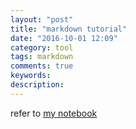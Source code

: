 ```yaml
---
layout: "post"
title: "markdown tutorial"
date: "2016-10-01 12:09"
category: tool
tags: markdown
comments: true
keywords:
description:
---
```


refer to [my notebook](http://nbviewer.jupyter.org/github/Jason8Kang/python/tree/master/regular%20expression/)
